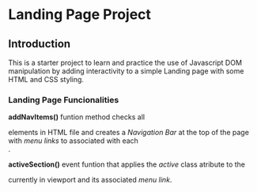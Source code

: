 # Landing Page Project

## Introduction

This is a starter project to learn and practice the use of Javascript DOM manipulation by adding interactivity to a simple Landing page with some HTML and CSS styling. 

### Landing Page Funcionalities

__addNavItems()__ funtion method checks all <Section> elements in HTML file and creates a *Navigation Bar* at the top of the page with *menu links* to associated with each <section>.

__activeSection()__ event funtion that applies the *active* class atribute to the <section> currently in viewport and its associated *menu link*.

